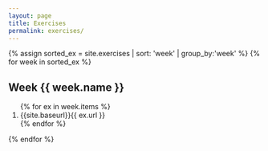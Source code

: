 ```yaml
---
layout: page
title: Exercises
permalink: exercises/
---
```

{% assign sorted_ex = site.exercises | sort: 'week' | group_by:'week' %}
{% for week in sorted_ex %}
<h2>Week {{ week.name }}</h2>
<ol>
    {% for ex in week.items %}
        <li>{{site.baseurl}}{{ ex.url }}</li>
        <!-- <li><a href="{{ ex.url }}">{{ ex.title }}</a></li> -->
    {% endfor %}
</ol>
{% endfor %}
